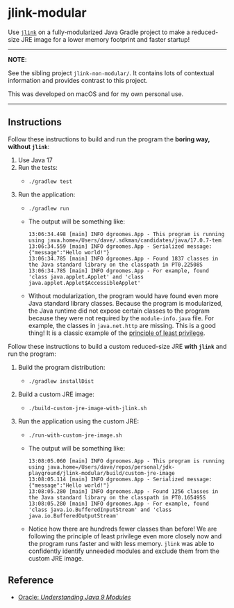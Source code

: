 # jlink-modular

Use [`jlink`](https://openjdk.java.net/jeps/282) on a fully-modularized Java Gradle project to make a reduced-size JRE image for a lower memory footprint and faster startup!

---
**NOTE**:

See the sibling project `jlink-non-modular/`. It contains lots of contextual information and provides contrast to this
project.

This was developed on macOS and for my own personal use.

---


## Instructions

Follow these instructions to build and run the program the **boring way, without `jlink`**:

1. Use Java 17
2. Run the tests:
   * ```shell
     ./gradlew test
     ```
3. Run the application:
   * ```shell
     ./gradlew run
     ```
   * The output will be something like:
     ```text
     13:06:34.498 [main] INFO dgroomes.App - This program is running using java.home=/Users/dave/.sdkman/candidates/java/17.0.7-tem
     13:06:34.559 [main] INFO dgroomes.App - Serialized message: {"message":"Hello world!"}
     13:06:34.785 [main] INFO dgroomes.App - Found 1837 classes in the Java standard library on the classpath in PT0.22508S
     13:06:34.785 [main] INFO dgroomes.App - For example, found 'class java.applet.Applet' and 'class java.applet.Applet$AccessibleApplet'
     ```
   * Without modularization, the program would have found even more Java standard library classes. Because the program
     is modularized, the Java runtime did not expose certain classes to the program because they were not required by the
     `module-info.java` file. For example, the classes in `java.net.http` are missing. This is a good thing! It is a
     classic example of the [principle of least privilege](https://en.wikipedia.org/wiki/Principle_of_least_privilege).

Follow these instructions to build a custom reduced-size JRE **with `jlink`** and run the program:

1. Build the program distribution:
   * ```shell
     ./gradlew installDist
     ```
2. Build a custom JRE image:
   * ```shell
     ./build-custom-jre-image-with-jlink.sh
     ```
3. Run the application using the custom JRE:
   * ```shell
     ./run-with-custom-jre-image.sh
     ```
   * The output will be something like:
     ```text
     13:08:05.060 [main] INFO dgroomes.App - This program is running using java.home=/Users/dave/repos/personal/jdk-playground/jlink-modular/build/custom-jre-image
     13:08:05.114 [main] INFO dgroomes.App - Serialized message: {"message":"Hello world!"}
     13:08:05.280 [main] INFO dgroomes.App - Found 1256 classes in the Java standard library on the classpath in PT0.165495S
     13:08:05.280 [main] INFO dgroomes.App - For example, found 'class java.io.BufferedInputStream' and 'class java.io.BufferedOutputStream'
     ```
   * Notice how there are hundreds fewer classes than before! We are following the principle of least privilege even more
     closely now and the program runs faster and with less memory. `jlink` was able to confidently identify unneeded
     modules and exclude them from the custom JRE image.


## Reference

* [Oracle: *Understanding Java 9 Modules*](https://www.oracle.com/corporate/features/understanding-java-9-modules.html)
